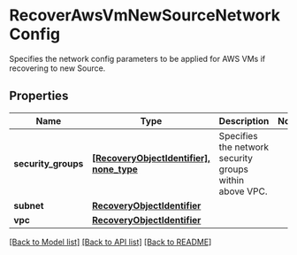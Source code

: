 # RecoverAwsVmNewSourceNetworkConfig

Specifies the network config parameters to be applied for AWS VMs if recovering to new Source.

## Properties
Name | Type | Description | Notes
------------ | ------------- | ------------- | -------------
**security_groups** | [**[RecoveryObjectIdentifier], none_type**](RecoveryObjectIdentifier.md) | Specifies the network security groups within above VPC. | 
**subnet** | [**RecoveryObjectIdentifier**](RecoveryObjectIdentifier.md) |  | 
**vpc** | [**RecoveryObjectIdentifier**](RecoveryObjectIdentifier.md) |  | 

[[Back to Model list]](../README.md#documentation-for-models) [[Back to API list]](../README.md#documentation-for-api-endpoints) [[Back to README]](../README.md)


